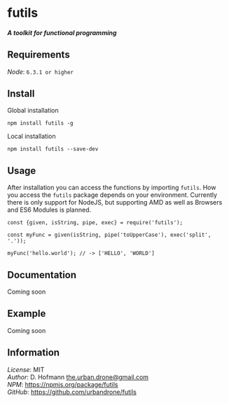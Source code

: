 # futils
##### A toolkit for functional programming

## Requirements
*Node*: `6.3.1 or higher`

## Install
Global installation
```
npm install futils -g
```

Local installation
```
npm install futils --save-dev
```

## Usage
After installation you can access the functions by importing `futils`. How you access the `futils` package depends on your environment. Currently there is only support for NodeJS, but supporting AMD as well as Browsers and ES6 Modules is planned.
```
const {given, isString, pipe, exec} = require('futils');

const myFunc = given(isString, pipe('toUpperCase'), exec('split', '.'));

myFunc('hello.world'); // -> ['HELLO', 'WORLD']
```

## Documentation
Coming soon

## Example
Coming soon

## Information
*License*: MIT  
*Author*: D. Hofmann <the.urban.drone@gmail.com>  
*NPM*: https://npmjs.org/package/futils  
*GitHub*: https://github.com/urbandrone/futils
